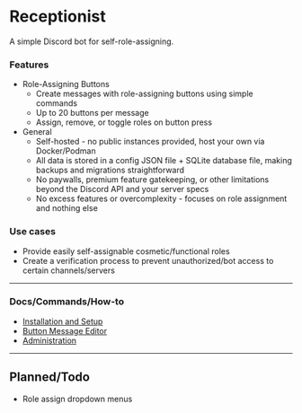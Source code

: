 # Receptionist
A simple Discord bot for self-role-assigning.

### Features
- Role-Assigning Buttons
  - Create messages with role-assigning buttons using simple commands
  - Up to 20 buttons per message
  - Assign, remove, or toggle roles on button press
- General
  - Self-hosted - no public instances provided, host your own via Docker/Podman
  - All data is stored in a config JSON file + SQLite database file, making backups and migrations straightforward
  - No paywalls, premium feature gatekeeping, or other limitations beyond the Discord API and your server specs
  - No excess features or overcomplexity - focuses on role assignment and nothing else

### Use cases
- Provide easily self-assignable cosmetic/functional roles
- Create a verification process to prevent unauthorized/bot access to certain channels/servers

--- 
 
### Docs/Commands/How-to
- [Installation and Setup](./docs/Setup.md)
- [Button Message Editor](./docs/ButtonMessageEditor.md)
- [Administration](./docs/Administration.md)

---

## Planned/Todo
- Role assign dropdown menus

